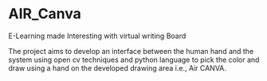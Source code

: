 # AIR_Canva
E-Learning made Interesting with virtual writing Board


The project aims to develop an interface between the human hand and the system using open cv techniques and python language to pick the color and draw using a hand on the developed drawing area i.e., Air CANVA.
